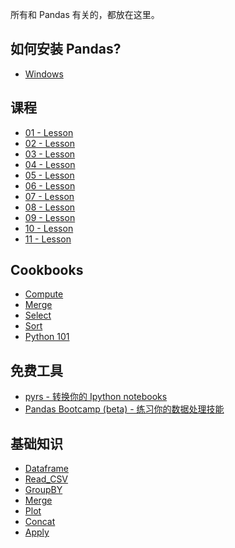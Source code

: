 所有和 Pandas 有关的，都放在这里。

如何安装 Pandas?
-------

* [Windows](http://www.youtube.com/watch?v=g4v9_K3Rq3Y)

课程
-------

* [01 - Lesson](http://nbviewer.ipython.org/github/hello-kukoo/learn-pandas-cn/blob/master/cn/lessons/01%20-%20Lesson.ipynb)
* [02 - Lesson](http://nbviewer.ipython.org/github/hello-kukoo/learn-pandas-cn/blob/master/cn/lessons/02%20-%20Lesson.ipynb)
* [03 - Lesson](http://nbviewer.ipython.org/github/hello-kukoo/learn-pandas-cn/blob/master/cn/lessons/03%20-%20Lesson.ipynb)
* [04 - Lesson](http://nbviewer.ipython.org/github/hello-kukoo/learn-pandas-cn/blob/master/cn/lessons/04%20-%20Lesson.ipynb)
* [05 - Lesson](http://nbviewer.ipython.org/github/hello-kukoo/learn-pandas-cn/blob/master/cn/lessons/05%20-%20Lesson.ipynb)
* [06 - Lesson](http://nbviewer.ipython.org/github/hello-kukoo/learn-pandas-cn/blob/master/cn/lessons/06%20-%20Lesson.ipynb)
* [07 - Lesson](http://nbviewer.ipython.org/github/hello-kukoo/learn-pandas-cn/blob/master/cn/lessons/07%20-%20Lesson.ipynb)
* [08 - Lesson]()
* [09 - Lesson]()
* [10 - Lesson]()
* [11 - Lesson]()


Cookbooks
---------

* [Compute](http://nbviewer.ipython.org/urls/bitbucket.org/hrojas/learn-pandas/raw/master/lessons/Cookbook%20-%20Compute.ipynb)
* [Merge](http://nbviewer.ipython.org/urls/bitbucket.org/hrojas/learn-pandas/raw/master/lessons/Cookbook%20-%20Merge.ipynb)
* [Select](http://nbviewer.ipython.org/urls/bitbucket.org/hrojas/learn-pandas/raw/master/lessons/Cookbook%20-%20Select.ipynb)
* [Sort](http://nbviewer.ipython.org/urls/bitbucket.org/hrojas/learn-pandas/raw/master/lessons/Cookbook%20-%20Sort.ipynb)
* [Python 101](http://nbviewer.ipython.org/urls/bitbucket.org/hrojas/learn-pandas/raw/master/lessons/Python_101.ipynb)

免费工具
---------

* [pyrs - 转换你的 Ipython notebooks](https://pyrs.herokuapp.com/)
* [Pandas Bootcamp (beta) - 练习你的数据处理技能](https://pandasbootcamp.herokuapp.com/)

基础知识
-------
* [Dataframe](http://www.hedaro.com/pandas-dataframe)
* [Read_CSV](http://www.hedaro.com/pandas-read-csv)
* [GroupBY](http://www.hedaro.com/pandas-groupby)
* [Merge](http://www.hedaro.com/pandas-merge)
* [Plot](http://www.hedaro.com/pandas-plot)
* [Concat](http://www.hedaro.com/pandas-concat)
* [Apply](http://www.hedaro.com/pandas-apply)